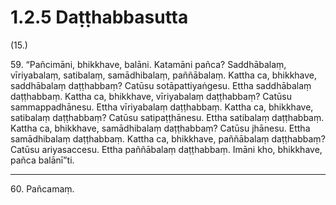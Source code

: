 

# 1.2.5 Daṭṭhabbasutta




(15.)

59\. “Pañcimāni, bhikkhave, balāni. Katamāni pañca? Saddhābalaṃ, vīriyabalaṃ, satibalaṃ, samādhibalaṃ, paññābalaṃ. Kattha ca, bhikkhave, saddhābalaṃ daṭṭhabbaṃ? Catūsu sotāpattiyaṅgesu. Ettha saddhābalaṃ daṭṭhabbaṃ. Kattha ca, bhikkhave, vīriyabalaṃ daṭṭhabbaṃ? Catūsu sammappadhānesu. Ettha vīriyabalaṃ daṭṭhabbaṃ. Kattha ca, bhikkhave, satibalaṃ daṭṭhabbaṃ? Catūsu satipaṭṭhānesu. Ettha satibalaṃ daṭṭhabbaṃ. Kattha ca, bhikkhave, samādhibalaṃ daṭṭhabbaṃ? Catūsu jhānesu. Ettha samādhibalaṃ daṭṭhabbaṃ. Kattha ca, bhikkhave, paññābalaṃ daṭṭhabbaṃ? Catūsu ariyasaccesu. Ettha paññābalaṃ daṭṭhabbaṃ. Imāni kho, bhikkhave, pañca balānī”ti.

---

60\. Pañcamaṃ.





